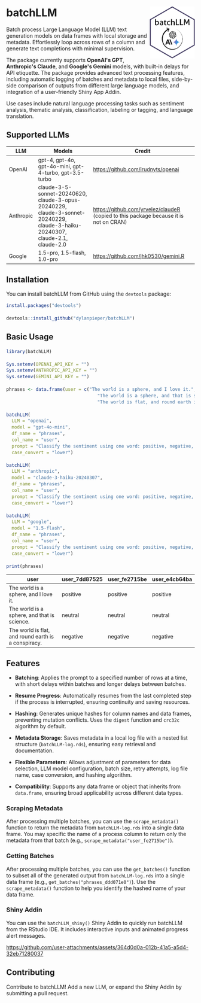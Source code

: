 # batchLLM <img src="inst/batchGPT_hexLogo.png" width="120" align="right"/>

Batch process Large Language Model (LLM) text generation models on data frames with local storage and metadata. Effortlessly loop across rows of a column and generate text completions with minimal supervision.

The package currently supports **OpenAI's GPT**, **Anthropic's Claude**, and **Google's Gemini** models, with built-in delays for API etiquette. The package provides advanced text processing features, including automatic logging of batches and metadata to local files, side-by-side comparison of outputs from different large language models, and integration of a user-friendly Shiny App Addin.

Use cases include natural language processing tasks such as sentiment analysis, thematic analysis, classification, labeling or tagging, and language translation.

## Supported LLMs

| LLM       | Models                                                                                                                        | Credit                                                                                  |
|------------------------|------------------------|------------------------|
| OpenAI    | gpt-4, gpt-4o, gpt-4o-mini, gpt-4-turbo, gpt-3.5-turbo                                                                        | <https://github.com/irudnyts/openai>                                                    |
| Anthropic | claude-3-5-sonnet-20240620, claude-3-opus-20240229, claude-3-sonnet-20240229, claude-3-haiku-20240307, claude-2.1, claude-2.0 | <https://github.com/yrvelez/claudeR> (copied to this package because it is not on CRAN) |
| Google    | 1.5-pro, 1.5-flash, 1.0-pro                                                                                                   | <https://github.com/jhk0530/gemini.R>                                                   |

## Installation

You can install batchLLM from GitHub using the `devtools` package:

``` r
install.packages("devtools")

devtools::install_github("dylanpieper/batchLLM")
```

## Basic Usage

``` r
library(batchLLM) 

Sys.setenv(OPENAI_API_KEY = "")
Sys.setenv(ANTHROPIC_API_KEY = "")
Sys.setenv(GEMINI_API_KEY = "")

phrases <- data.frame(user = c("The world is a sphere, and I love it.", 
                                  "The world is a sphere, and that is science.", 
                                  "The world is flat, and round earth is a conspiracy."))
                                  
batchLLM(
  LLM = "openai",
  model = "gpt-4o-mini",
  df_name = "phrases",
  col_name = "user",
  prompt = "Classify the sentiment using one word: positive, negative, or neutral",
  case_convert = "lower")

batchLLM(
  LLM = "anthropic",
  model = "claude-3-haiku-20240307",
  df_name = "phrases",
  col_name = "user",
  prompt = "Classify the sentiment using one word: positive, negative, or neutral",
  case_convert = "lower")

batchLLM(
  LLM = "google",
  model = "1.5-flash",
  df_name = "phrases",
  col_name = "user",
  prompt = "Classify the sentiment using one word: positive, negative, or neutral",
  case_convert = "lower")

print(phrases)
```

| user                                                | user_7dd87525 | user_fe2715be | user_e4cb64ba |
|---------------------|-----------------|-----------------|-----------------|
| The world is a sphere, and I love it.               | positive      | positive      | positive      |
| The world is a sphere, and that is science.         | neutral       | neutral       | neutral       |
| The world is flat, and round earth is a conspiracy. | negative      | negative      | negative      |

## **Features**

-   **Batching**: Applies the prompt to a specified number of rows at a time, with short delays within batches and longer delays between batches.

-   **Resume Progress**: Automatically resumes from the last completed step if the process is interrupted, ensuring continuity and saving resources.

-   **Hashing**: Generates unique hashes for column names and data frames, preventing mutation conflicts. Uses the `digest` function and `crc32c` algorithm by default.

-   **Metadata Storage**: Saves metadata in a local log file with a nested list structure (`batchLLM-log.rds`), ensuring easy retrieval and documentation.

-   **Flexible Parameters**: Allows adjustment of parameters for data selection, LLM model configuration, batch size, retry attempts, log file name, case conversion, and hashing algorithm.

-   **Compatibility**: Supports any data frame or object that inherits from `data.frame`, ensuring broad applicability across different data types.

### Scraping Metadata

After processing multiple batches, you can use the `scrape_metadata()` function to return the metadata from `batchLLM-log.rds` into a single data frame. You may specific the name of a process column to return only the metadata from that batch (e.g., `scrape_metadata("user_fe2715be")`).

### Getting Batches

After processing multiple batches, you can use the `get_batches()` function to subset all of the generated output from `batchLLM-log.rds` into a single data frame (e.g., `get_batches("phrases_ddd071e0")`). Use the `scrape_metadata()` function to help you identify the hashed name of your data frame.

### Shiny Addin

You can use the `batchLLM_shiny()` Shiny Addin to quickly run batchLLM from the RStudio IDE. It includes interactive inputs and animated progress alert messages.

<https://github.com/user-attachments/assets/364d0d0a-012b-41a5-a5d4-32eb71280037>

## Contributing

Contribute to batchLLM! Add a new LLM, or expand the Shiny Addin by submitting a pull request.
